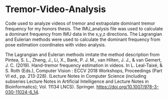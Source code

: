 # Tremor-Video-Analysis
Code used to analyze videos of tremor and extrapolate dominant tremor frequency for my honors thesis. The IMU_analysis file was used to calculate a dominant frequency from IMU data in the x,y,z directions. The Lagrangian and Eulerian methods were used to calculate the dominant frequency from pose estimation coordinates with video analysis. 

The Lagrangian and Eulerian methods imitate the method description from Pintea, S. L., Zheng, J., Li, X., Bank, P. J. M., van Hilten, J. J., & van Gemert, J. C. (2019). Hand-tremor frequency estimation in videos. In L. Leal-Taixé, & S. Roth (Eds.), Computer Vision : ECCV 2018 Workshops, Proceedings (Part VI ed., pp. 213-228). (Lecture Notes in Computer Science (including subseries Lecture Notes in Artificial Intelligence and Lecture Notes in Bioinformatics); Vol. 11134 LNCS). Springer. https://doi.org/10.1007/978-3-030-11024-6_14.
